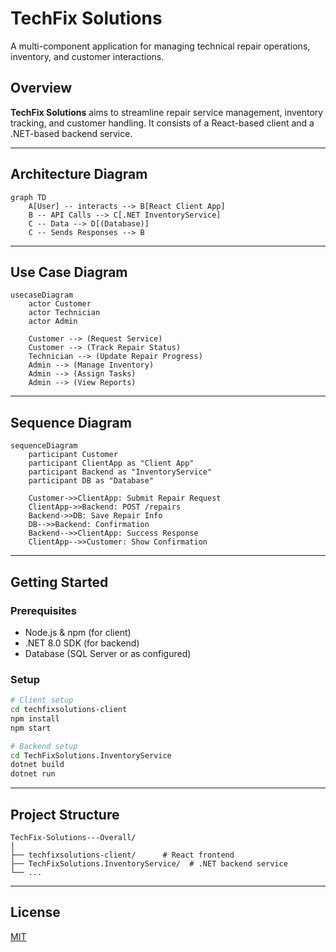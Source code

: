 # TechFix Solutions

A multi-component application for managing technical repair operations, inventory, and customer interactions.

## Overview

**TechFix Solutions** aims to streamline repair service management, inventory tracking, and customer handling. It consists of a React-based client and a .NET-based backend service.

---

## Architecture Diagram

```mermaid
graph TD
    A[User] -- interacts --> B[React Client App]
    B -- API Calls --> C[.NET InventoryService]
    C -- Data --> D[(Database)]
    C -- Sends Responses --> B
```

---

## Use Case Diagram

```mermaid
usecaseDiagram
    actor Customer
    actor Technician
    actor Admin

    Customer --> (Request Service)
    Customer --> (Track Repair Status)
    Technician --> (Update Repair Progress)
    Admin --> (Manage Inventory)
    Admin --> (Assign Tasks)
    Admin --> (View Reports)
```

---

## Sequence Diagram

```mermaid
sequenceDiagram
    participant Customer
    participant ClientApp as "Client App"
    participant Backend as "InventoryService"
    participant DB as "Database"

    Customer->>ClientApp: Submit Repair Request
    ClientApp->>Backend: POST /repairs
    Backend->>DB: Save Repair Info
    DB-->>Backend: Confirmation
    Backend-->>ClientApp: Success Response
    ClientApp-->>Customer: Show Confirmation
```

---

## Getting Started

### Prerequisites

- Node.js & npm (for client)
- .NET 8.0 SDK (for backend)
- Database (SQL Server or as configured)

### Setup

```bash
# Client setup
cd techfixsolutions-client
npm install
npm start

# Backend setup
cd TechFixSolutions.InventoryService
dotnet build
dotnet run
```

---

## Project Structure

```
TechFix-Solutions---Overall/
│
├── techfixsolutions-client/      # React frontend
├── TechFixSolutions.InventoryService/  # .NET backend service
└── ...
```

---

## License

[MIT](LICENSE)
